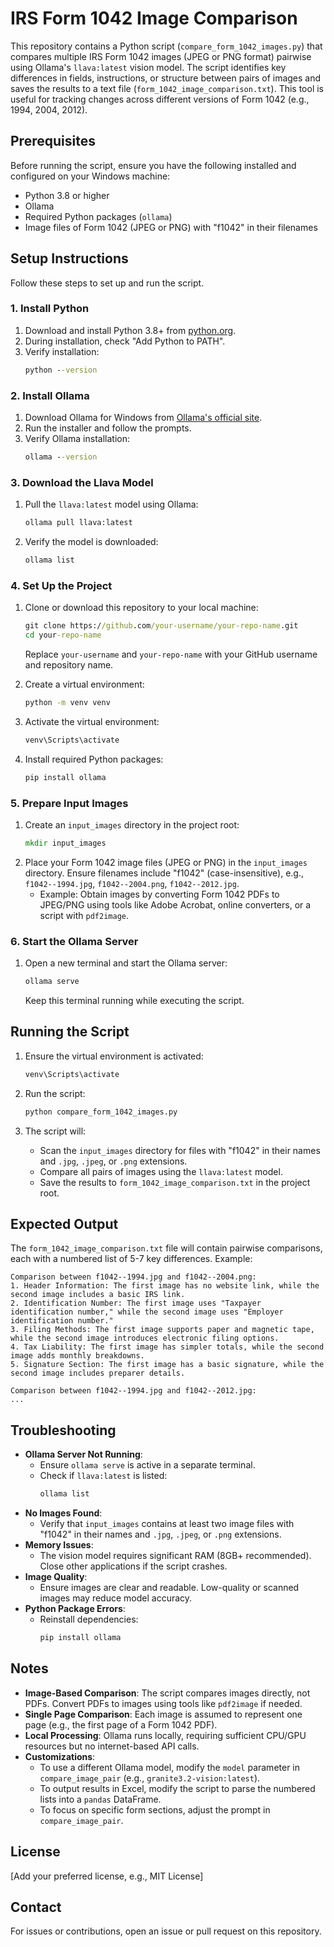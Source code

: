 # IRS Form 1042 Image Comparison

This repository contains a Python script (`compare_form_1042_images.py`) that compares multiple IRS Form 1042 images (JPEG or PNG format) pairwise using Ollama's `llava:latest` vision model. The script identifies key differences in fields, instructions, or structure between pairs of images and saves the results to a text file (`form_1042_image_comparison.txt`). This tool is useful for tracking changes across different versions of Form 1042 (e.g., 1994, 2004, 2012).

## Prerequisites

Before running the script, ensure you have the following installed and configured on your Windows machine:
- Python 3.8 or higher
- Ollama
- Required Python packages (`ollama`)
- Image files of Form 1042 (JPEG or PNG) with "f1042" in their filenames

## Setup Instructions

Follow these steps to set up and run the script.

### 1. Install Python
1. Download and install Python 3.8+ from [python.org](https://www.python.org/downloads/).
2. During installation, check "Add Python to PATH".
3. Verify installation:
   ```cmd
   python --version
   ```

### 2. Install Ollama
1. Download Ollama for Windows from [Ollama's official site](https://ollama.com/download).
2. Run the installer and follow the prompts.
3. Verify Ollama installation:
   ```cmd
   ollama --version
   ```

### 3. Download the Llava Model
1. Pull the `llava:latest` model using Ollama:
   ```cmd
   ollama pull llava:latest
   ```
2. Verify the model is downloaded:
   ```cmd
   ollama list
   ```

### 4. Set Up the Project
1. Clone or download this repository to your local machine:
   ```cmd
   git clone https://github.com/your-username/your-repo-name.git
   cd your-repo-name
   ```
   Replace `your-username` and `your-repo-name` with your GitHub username and repository name.

2. Create a virtual environment:
   ```cmd
   python -m venv venv
   ```

3. Activate the virtual environment:
   ```cmd
   venv\Scripts\activate
   ```

4. Install required Python packages:
   ```cmd
   pip install ollama
   ```

### 5. Prepare Input Images
1. Create an `input_images` directory in the project root:
   ```cmd
   mkdir input_images
   ```
2. Place your Form 1042 image files (JPEG or PNG) in the `input_images` directory. Ensure filenames include "f1042" (case-insensitive), e.g., `f1042--1994.jpg`, `f1042--2004.png`, `f1042--2012.jpg`.
   - Example: Obtain images by converting Form 1042 PDFs to JPEG/PNG using tools like Adobe Acrobat, online converters, or a script with `pdf2image`.

### 6. Start the Ollama Server
1. Open a new terminal and start the Ollama server:
   ```cmd
   ollama serve
   ```
   Keep this terminal running while executing the script.

## Running the Script

1. Ensure the virtual environment is activated:
   ```cmd
   venv\Scripts\activate
   ```

2. Run the script:
   ```cmd
   python compare_form_1042_images.py
   ```

3. The script will:
   - Scan the `input_images` directory for files with "f1042" in their names and `.jpg`, `.jpeg`, or `.png` extensions.
   - Compare all pairs of images using the `llava:latest` model.
   - Save the results to `form_1042_image_comparison.txt` in the project root.

## Expected Output
The `form_1042_image_comparison.txt` file will contain pairwise comparisons, each with a numbered list of 5-7 key differences. Example:
```
Comparison between f1042--1994.jpg and f1042--2004.png:
1. Header Information: The first image has no website link, while the second image includes a basic IRS link.
2. Identification Number: The first image uses "Taxpayer identification number," while the second image uses "Employer identification number."
3. Filing Methods: The first image supports paper and magnetic tape, while the second image introduces electronic filing options.
4. Tax Liability: The first image has simpler totals, while the second image adds monthly breakdowns.
5. Signature Section: The first image has a basic signature, while the second image includes preparer details.

Comparison between f1042--1994.jpg and f1042--2012.jpg:
...
```

## Troubleshooting
- **Ollama Server Not Running**:
  - Ensure `ollama serve` is active in a separate terminal.
  - Check if `llava:latest` is listed:
    ```cmd
    ollama list
    ```
- **No Images Found**:
  - Verify that `input_images` contains at least two image files with "f1042" in their names and `.jpg`, `.jpeg`, or `.png` extensions.
- **Memory Issues**:
  - The vision model requires significant RAM (8GB+ recommended). Close other applications if the script crashes.
- **Image Quality**:
  - Ensure images are clear and readable. Low-quality or scanned images may reduce model accuracy.
- **Python Package Errors**:
  - Reinstall dependencies:
    ```cmd
    pip install ollama
    ```

## Notes
- **Image-Based Comparison**: The script compares images directly, not PDFs. Convert PDFs to images using tools like `pdf2image` if needed.
- **Single Page Comparison**: Each image is assumed to represent one page (e.g., the first page of a Form 1042 PDF).
- **Local Processing**: Ollama runs locally, requiring sufficient CPU/GPU resources but no internet-based API calls.
- **Customizations**:
  - To use a different Ollama model, modify the `model` parameter in `compare_image_pair` (e.g., `granite3.2-vision:latest`).
  - To output results in Excel, modify the script to parse the numbered lists into a `pandas` DataFrame.
  - To focus on specific form sections, adjust the prompt in `compare_image_pair`.

## License
[Add your preferred license, e.g., MIT License]

## Contact
For issues or contributions, open an issue or pull request on this repository.